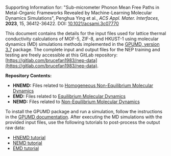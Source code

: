 Supporting Information for: "Sub-micrometer Phonon Mean Free Paths in Metal-Organic Frameworks Revealed by Machine-Learning Molecular Dynamics Simulations", Penghua Ying et al., *ACS Appl. Mater. Interfaces*, **2023**, 15, 36412-36422. DOI: [10.1021/acsami.3c07770](https://doi.org/10.1021/acsami.3c07770)

This document contains the details for the input files used for lattice thermal conductivity calculations of MOF-5, ZIF-8, and HKUST-1 using molecular dynamics (MD) simulations methods implemented in the [GPUMD, version 3.7](https://github.com/brucefan1983/GPUMD) package. The complete input and output files for the NEP training and testing are freely accessible at this GitLab repository: [https://gitlab.com/brucefan1983/nep-data](https://gitlab.com/brucefan1983/nep-data).

**Repository Contents:**

- **HNEMD:** Files related to [Homogeneous Non-Equilibrium Molecular Dynamics](https://gpumd.org/theory/heat_transport.html#hnemd-method)
- **EMD:** Files related to [Equilibrium Molecular Dynamics](https://gpumd.org/theory/heat_transport.html#emd-method)
- **NEMD:** Files related to [Non-Equilibrium Molecular Dynamics](https://gpumd.org/theory/heat_transport.html#nemd-method)

To install the GPUMD package and run a simulation, follow the instructions in the [GPUMD documentation](https://gpumd.org/). After executing the MD simulations with the provided input files, use the following tutorials to post-process the output raw data:

- [HNEMD tutorial](https://github.com/brucefan1983/GPUMD/blob/master/examples/04_Carbon_thermal_transport_nemd_and_hnemd/diffusive/tutorial.ipynb)
- [NEMD tutorial](https://github.com/brucefan1983/GPUMD/blob/master/examples/04_Carbon_thermal_transport_nemd_and_hnemd/ballistic/tutorial.ipynb) 
- [EMD tutorial](https://github.com/brucefan1983/GPUMD/blob/master/examples/03_Carbon_thermal_transport_emd/tutorial.ipynb)